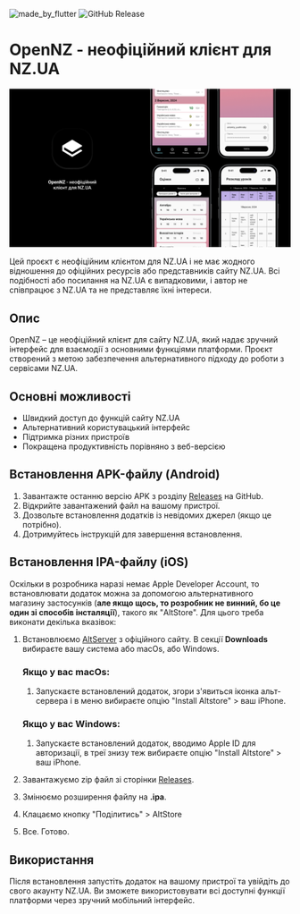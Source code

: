 ![made_by_flutter](https://img.shields.io/badge/Made%20With-Flutter-blue?style=rounded)
![GitHub Release](https://img.shields.io/github/v/release/FussuChalice/OpenNZ)

# OpenNZ - неофіційний клієнт для NZ.UA

![1724324665358](image/README/1724324665358.png)

Цей проєкт є неофіційним клієнтом для NZ.UA і не має жодного відношення до офіційних ресурсів або представників сайту NZ.UA. Всі подібності або посилання на NZ.UA є випадковими, і автор не співпрацює з NZ.UA та не представляє їхні інтереси.

## Опис

OpenNZ – це неофіційний клієнт для сайту NZ.UA, який надає зручний інтерфейс для взаємодії з основними функціями платформи. Проєкт створений з метою забезпечення альтернативного підходу до роботи з сервісами NZ.UA.

## Основні можливості

- Швидкий доступ до функцій сайту NZ.UA
- Альтернативний користувацький інтерфейс
- Підтримка різних пристроїв
- Покращена продуктивність порівняно з веб-версією

## Встановлення APK-файлу (Android)

1. Завантажте останню версію APK з розділу [Releases](https://github.com/FussuChalice/OpenNZ/releases) на GitHub.
2. Відкрийте завантажений файл на вашому пристрої.
3. Дозвольте встановлення додатків із невідомих джерел (якщо це потрібно).
4. Дотримуйтесь інструкцій для завершення встановлення.

## Встановлення IPA-файлу (iOS)
Оскільки в розробника наразі немає Apple Developer Account, то встановлювати додаток можна за допомогою альтернативного магазину застосунків (**але якщо щось, то розробник не винний, бо це один зі способів інсталяції**), такого як "AltStore".
Для цього треба виконати декілька вказівок:

1. Встановлюємо [AltServer](https://altstore.io/?source=post_page-----a6bfc6a09675--------------------------------) з офіційного сайту. В секції **Downloads** вибираєте вашу система або macOs, або Windows.

   ### Якщо у вас macOs:
     1. Запускаєте встановлений додаток, згори з'явиться іконка альт-сервера і в меню вибираєте опцію "Install Altstore" > ваш iPhone.

   ### Якщо у вас Windows:
     1. Запускаєте встановлений додаток, вводимо Apple ID для авторизації, в треї знизу теж вибираєте опцію "Install Altstore" > ваш iPhone.

2. Завантажуємо zip файл зі сторінки  [Releases](https://github.com/FussuChalice/OpenNZ/releases).
3. Змінюємо розширення файлу на **.ipa**.
4. Клацаємо кнопку "Поділитись" > AltStore
5. Все. Готово.







## Використання

Після встановлення запустіть додаток на вашому пристрої та увійдіть до свого акаунту NZ.UA. Ви зможете використовувати всі доступні функції платформи через зручний мобільний інтерфейс.
